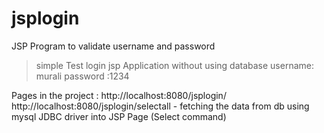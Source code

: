 # jsplogin
JSP Program to validate username and password
>simple Test login jsp Application without using database 
>username: murali password :1234

Pages in the project :
http://localhost:8080/jsplogin/
http://localhost:8080/jsplogin/selectall  - fetching the data from db using mysql JDBC driver into JSP Page (Select command) 
